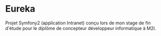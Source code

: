 Eureka
======

Projet Symfony2 (application Intranet) conçu lors de mon stage de fin d'étude pour le diplôme de concepteur développeur informatique à M2I. 
